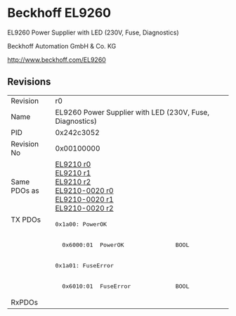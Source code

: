 # Beckhoff EL9260

EL9260 Power Supplier with LED (230V, Fuse, Diagnostics)

Beckhoff Automation GmbH & Co. KG

http://www.beckhoff.com/EL9260

## Revisions
<table>
<tr >
<td>Revision</td>
<td>r0</td>
</tr>
<tr >
<td>Name</td>
<td>EL9260 Power Supplier with LED (230V, Fuse, Diagnostics)</td>
</tr>
<tr >
<td>PID</td>
<td>0x242c3052</td>
</tr>
<tr >
<td>Revision No</td>
<td>0x00100000</td>
</tr>
<tr >
<td>Same PDOs as</td>
<td><a href="EL9210">EL9210 r0</a><br/><a href="EL9210">EL9210 r1</a><br/><a href="EL9210">EL9210 r2</a><br/><a href="EL9210-0020">EL9210-0020 r0</a><br/><a href="EL9210-0020">EL9210-0020 r1</a><br/><a href="EL9210-0020">EL9210-0020 r2</a></td>
</tr>
<tr class="txpdo">
<td rowspan=4 valign=top>TX PDOs</td>
<td><pre>0x1a00: PowerOK</pre></td>
<td></td>
</tr>
<tr class="txpdo">
<td><pre>  0x6000:01  PowerOK               BOOL</pre></td>
</tr>
<tr class="txpdo">
<td><pre>0x1a01: FuseError</pre></td>
</tr>
<tr class="txpdo">
<td><pre>  0x6010:01  FuseError             BOOL</pre></td>
</tr>
<tr >
<td>RxPDOs</td>
<td></td>
</tr>
</table>
